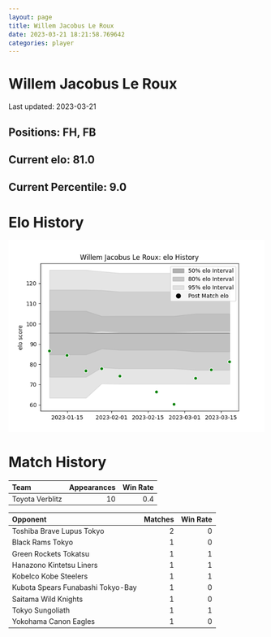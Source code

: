 ```yaml
---  
layout: page  
title: Willem Jacobus Le Roux  
date: 2023-03-21 18:21:58.769642  
categories: player  
---
```

# Willem Jacobus Le Roux


Last updated: 2023-03-21
## Positions: FH, FB

## Current elo: 81.0

## Current Percentile: 9.0

# Elo History


![elo history](history_WillemJacobusLeRoux.png)
# Match History


| Team            |   Appearances |   Win Rate |
|:----------------|--------------:|-----------:|
| Toyota Verblitz |            10 |        0.4 |

| Opponent                          |   Matches |   Win Rate |
|:----------------------------------|----------:|-----------:|
| Toshiba Brave Lupus Tokyo         |         2 |          0 |
| Black Rams Tokyo                  |         1 |          0 |
| Green Rockets Tokatsu             |         1 |          1 |
| Hanazono Kintetsu Liners          |         1 |          1 |
| Kobelco Kobe Steelers             |         1 |          1 |
| Kubota Spears Funabashi Tokyo-Bay |         1 |          0 |
| Saitama Wild Knights              |         1 |          0 |
| Tokyo Sungoliath                  |         1 |          1 |
| Yokohama Canon Eagles             |         1 |          0 |
